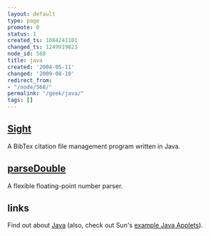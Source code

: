 ```yaml
---
layout: default
type: page
promote: 0
status: 1
created_ts: 1084241101
changed_ts: 1249919823
node_id: 568
title: java
created: '2004-05-11'
changed: '2009-08-10'
redirect_from:
- "/node/568/"
permalink: "/geek/java/"
tags: []
---
```

## [Sight](http://anjackson.net/poot/java/sight)
A BibTex citation file management program written in Java. 

## [parseDouble](http://anjackson.net/poot/java/parseDouble)
A flexible floating-point number parser.

## links
Find out about <a href="http://java.sun.com/">Java</a> (also, check out Sun's <a href="http://java.sun.com/applets/"> example Java Applets</a>).
